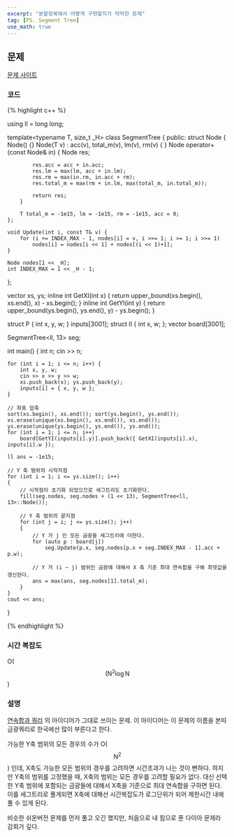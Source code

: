 ```yaml
---
excerpt: "분할정복에서 어떻게 구현할지가 막막한 문제"
tag: [PS. Segment Tree]
use_math: true
---
```


## 문제

[문제 사이트](https://www.acmicpc.net/problem/10167)

### 코드

{% highlight c++ %}

using ll = long long;

template<typename T, size_t _H>
class SegmentTree
{
public:
	struct Node {
		Node() {}
		Node(T v) : acc(v), total_m(v), lm(v), rm(v) { }
		Node operator+(const Node& in)
		{
			Node res;

			res.acc = acc + in.acc;
			res.lm = max(lm, acc + in.lm);
			res.rm = max(in.rm, in.acc + rm);
			res.total_m = max(rm + in.lm, max(total_m, in.total_m));
	
			return res;
		}
	
		T total_m = -1e15, lm = -1e15, rm = -1e15, acc = 0;
	};
	
	void Update(int i, const T& v) {
		for (i += INDEX_MAX - 1, nodes[i] = v, i >>= 1; i >= 1; i >>= 1)
			nodes[i] = nodes[i << 1] + nodes[(i << 1)+1];
	}
	
	Node nodes[1 << _H];
	int INDEX_MAX = 1 << _H - 1;
};

vector<int> xs, ys;
inline int GetXI(int x) { return upper_bound(xs.begin(), xs.end(), x) - xs.begin(); }
inline int GetYI(int y) { return upper_bound(ys.begin(), ys.end(), y) - ys.begin(); }

struct P { int x, y, w; } inputs[3001];
struct II { int x, w; };
vector<II> board[3001];

SegmentTree<ll, 13> seg;

int main()
{
	int n;
	cin >> n;

	for (int i = 1; i <= n; i++) {
		int x, y, w;
		cin >> x >> y >> w;
		xs.push_back(x); ys.push_back(y);
		inputs[i] = { x, y, w };
	}
	
	// 좌표 압축
	sort(xs.begin(), xs.end()); sort(ys.begin(), ys.end());
	xs.erase(unique(xs.begin(), xs.end()), xs.end());
	ys.erase(unique(ys.begin(), ys.end()), ys.end());
	for (int i = 1; i <= n; i++)
		board[GetYI(inputs[i].y)].push_back({ GetXI(inputs[i].x), inputs[i].w });
	
	ll ans = -1e15;
	
	// Y 축 범위의 시작지점
	for (int i = 1; i <= ys.size(); i++)
	{
	    // 시작점이 초기화 되었으므로 세그트리도 초기화한다.
		fill(seg.nodes, seg.nodes + (1 << 13), SegmentTree<ll, 13>::Node());
		
		// Y 축 범위의 끝지점
		for (int j = i; j <= ys.size(); j++)
		{
		    // Y 가 j 인 모든 금광을 세그트리에 더한다. 
			for (auto p : board[j])		
				seg.Update(p.x, seg.nodes[p.x + seg.INDEX_MAX - 1].acc + p.w);	
	         
	        // Y 가 (i ~ j) 범위인 금광에 대해서 X 축 기준 최대 연속합을 구해 최댓값을 갱신한다.
			ans = max(ans, seg.nodes[1].total_m);
		}
	}
	cout << ans;
}

{% endhighlight %}


### 시간 복잡도

O($$(\mathrm{N}^2 \log{\mathrm{N}} $$)

### 설명
<a href="https://mona04.github.io/posts/algorithm/boj-platinum/BOJ-16993)-연속합과-쿼리/">연속합과 쿼리</a> 의 아이디어가 그대로 쓰이는 문제. 이 아이디어는 이 문제의 이름을 본따 금광쿼리로 한국에선 많이 부른다고 한다.

가능한 Y축 범위의 모든 경우의 수가  O($$\mathrm{N}^2$$) 인데, X축도 가능한 모든 범위의 경우를 고려하면 시간초과가 나는 것이 뻔하다. 하지만 Y축의 범위를 고정했을 때, X축의 범위는 모든 경우를 고려할 필요가 없다. 대신 선택한 Y축 범위에 포함되는 금광들에 대해서 X축을 기준으로 최대 연속합을 구하면 된다. 이를 세그트리로 풀게되면 X축에 대해선 시간복잡도가 로그단위가 되어 제한시간 내에 풀 수 있게 된다.

비슷한 쉬운버전 문제를 먼저 풀고 오긴 했지만, 처음으로 내 힘으로 푼 다이아 문제라 감회가 깊다.
